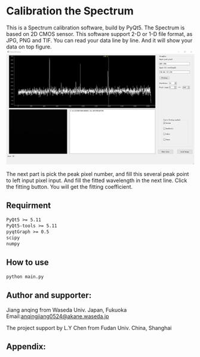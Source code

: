 # Calibration the Spectrum

This is a Spectrum calibration software, build by PyQt5. The Spectrum is based on
2D CMOS sensor. This software support 2-D or 1-D file format, as JPG, PNG and TIF.
You can read your data line by line. And it will show your data on top figure.
![Calibration Software](/software.jpg)

The next part is pick the peak pixel number, and fill this several peak point to
left input pixel input. And fill the fitted wavelength in the next line. Click the
fitting button. You will get the fitting coefficient. 

## Requirment

```
PyQt5 >= 5.11
PyQt5-tools >= 5.11
pyqtGraph >= 0.5
scipy
numpy
```
## How to use

```python
python main.py
```

## Author and supporter:

Jiang anqing from Waseda Univ. Japan, Fukuoka Email:anqingjiang0524@akane.waseda.jp

The project support by L.Y Chen from Fudan Univ. China, Shanghai

## Appendix:


